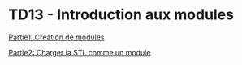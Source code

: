 # TD13 - Introduction aux modules

[Partie1: Création de modules](./Part1/README.md)

[Partie2: Charger la STL comme un module](./Part2/README.md)


